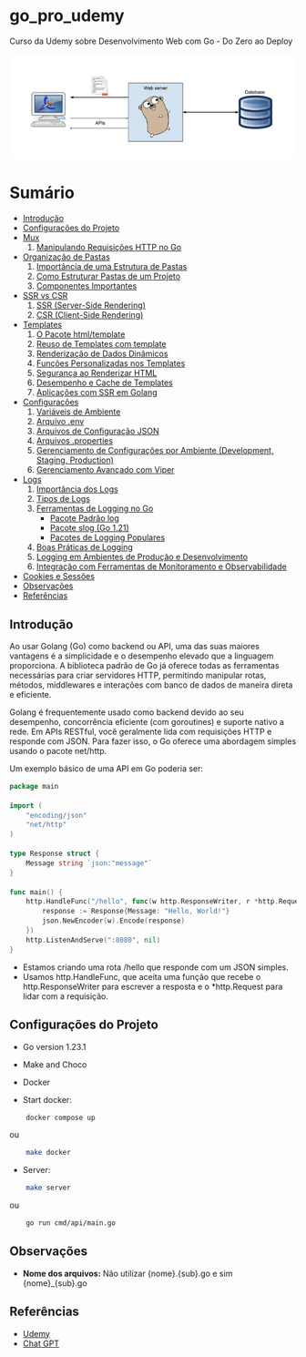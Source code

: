 # go_pro_udemy
    
Curso da Udemy sobre Desenvolvimento Web com Go - Do Zero ao Deploy

![GOlang](/github/banner.png)

# Sumário

* [Introdução](#introdução)
* [Configurações do Projeto](#configurações-do-projeto)
* [Mux](/notes/mux.md#mux)
    1. [Manipulando Requisições HTTP no Go](/notes/mux.md#manipulando-requisições-http-no-go)
* [Organização de Pastas](/notes/structure.md#organização-de-pastas)
    1. [Importância de uma Estrutura de Pastas](/notes/structure.md#importância-de-uma-estrutura-de-pastas)
    2. [Como Estruturar Pastas de um Projeto](/notes/structure.md#como-estruturar-pastas-de-um-projeto)
    3. [Componentes Importantes](/notes/structure.md#componentes-importantes)
* [SSR vs CSR](/notes/side_render.md#server-side-render-vs-client-side-render)
    1. [SSR (Server-Side Rendering)](/notes/side_render.md#ssr-server-side-rendering)
    2. [CSR (Client-Side Rendering)](/notes/side_render.md#csr-client-side-rendering)
* [Templates](/notes/template.md#templates)
    1. [O Pacote html/template](/notes/template.md#o-pacote-htmltemplate)
    2. [Reuso de Templates com template](/notes/template.md#reuso-de-templates-com-template)
    3. [Renderização de Dados Dinâmicos](/notes/template.md#renderização-de-dados-dinâmicos)
    4. [Funções Personalizadas nos Templates](/notes/template.md#funções-personalizadas-nos-templates)
    5. [Segurança ao Renderizar HTML](/notes/template.md#segurança-ao-renderizar-html)
    6. [Desempenho e Cache de Templates](/notes/template.md#desempenho-e-cache-de-templates)
    7. [Aplicações com SSR em Golang](/notes/template.md#aplicações-com-ssr-em-golang)
* [Configurações](/notes/config.md#configurações)
    1. [Variáveis de Ambiente](/notes/config.md#variáveis-de-ambiente)
    2. [Arquivo .env](/notes/config.md#arquivo-env)
    3. [Arquivos de Configuração JSON](/notes/config.md#arquivos-de-configuração-json)
    4. [Arquivos .properties](/notes/config.md#arquivos-properties)
    5. [Gerenciamento de Configurações por Ambiente (Development, Staging, Production)](/notes/config.md#gerenciamento-de-configurações-por-ambiente-development-staging-production)
    6. [Gerenciamento Avançado com Viper](/notes/config.md#gerenciamento-avançado-com-viper)
* [Logs](/notes/logs.md#logs)
    1. [Importância dos Logs](/notes/logs.md#importância-dos-logs)
    2. [Tipos de Logs](/notes/logs.md#tipos-de-logs)
    3. [Ferramentas de Logging no Go](/notes/logs.md#ferramentas-de-logging-no-go)
        * [Pacote Padrão log](/notes/logs.md#pacote-padrão-log)
        * [Pacote slog (Go 1.21)](/notes/logs.md#pacote-slog-go-121)
        * [Pacotes de Logging Populares](/notes/logs.md#pacotes-de-logging-populares)
    4. [Boas Práticas de Logging](/notes/logs.md#boas-práticas-de-logging)
    5. [Logging em Ambientes de Produção e Desenvolvimento](/notes/logs.md#logging-em-ambientes-de-produção-e-desenvolvimento)
    6. [Integração com Ferramentas de Monitoramento e Observabilidade](/notes/logs.md#integração-com-ferramentas-de-monitoramento-e-observabilidade)
* [Cookies e Sessões](/notes/cs.md#cookies)
* [Observações](#observações)
* [Referências](#referências)

## Introdução

Ao usar Golang (Go) como backend ou API, uma das suas maiores vantagens é a simplicidade e o desempenho elevado que a linguagem proporciona. A biblioteca padrão de Go já oferece todas as ferramentas necessárias para criar servidores HTTP, permitindo manipular rotas, métodos, middlewares e interações com banco de dados de maneira direta e eficiente.

Golang é frequentemente usado como backend devido ao seu desempenho, concorrência eficiente (com goroutines) e suporte nativo a rede. Em APIs RESTful, você geralmente lida com requisições HTTP e responde com JSON. Para fazer isso, o Go oferece uma abordagem simples usando o pacote net/http.

Um exemplo básico de uma API em Go poderia ser:

```go
package main

import (
    "encoding/json"
    "net/http"
)

type Response struct {
    Message string `json:"message"`
}

func main() {
    http.HandleFunc("/hello", func(w http.ResponseWriter, r *http.Request) {
        response := Response{Message: "Hello, World!"}
        json.NewEncoder(w).Encode(response)
    })
    http.ListenAndServe(":8080", nil)
}
```

* Estamos criando uma rota /hello que responde com um JSON simples.
* Usamos http.HandleFunc, que aceita uma função que recebe o http.ResponseWriter para escrever a resposta e o *http.Request para lidar com a requisição.

## Configurações do Projeto

* Go version 1.23.1
* Make and Choco
* Docker

* Start docker:  

```bash 
    docker compose up 
```

ou

```bash 
    make docker
```

* Server: 

```bash 
    make server
```

ou

```bash 
    go run cmd/api/main.go
```

## Observações

* **Nome dos arquivos:** Não utilizar {nome}.{sub}.go e sim {nome}_{sub}.go

## Referências

- [Udemy](https://www.udemy.com/course/desenvolvimento-web-com-go-do-zero-ao-deploy/)
- [Chat GPT](https://chat.openai.com/)